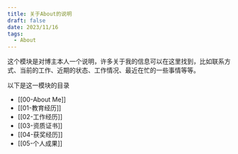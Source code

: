 ```yaml
---
title: 关于About的说明
draft: false
date: 2023/11/16
tags:
  - About
---
```


这个模块是对博主本人一个说明，许多关于我的信息可以在这里找到，比如联系方式、当前的工作、近期的状态、工作情况、最近在忙的一些事情等等。

以下是这一模块的目录

- [[00-About Me]]
- [[01-教育经历]]
- [[02-工作经历]]
- [[03-资质证书]]
- [[04-获奖经历]]
- [[05-个人成果]]

